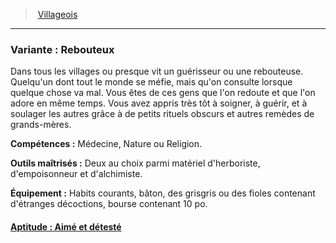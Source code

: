 ﻿---
!SubBackgroundItem
Abilities: Médecine, Nature ou Religion.
MasteredTools: Deux au choix parmi matériel d'herboriste, d'empoisonneur et d'alchimiste.
Equipment: Habits courants, bâton, des grisgris ou des fioles contenant d'étranges décoctions, bourse contenant 10 po.
Id: background_villageois_hd.md#variante--rebouteux
ParentLink: background_villageois_hd.md#villageois
Name: 'Variante : Rebouteux'
ParentName: Villageois
NameLevel: 3
Attributes: {}
---
> [Villageois](hd_background_villageois.md)

---

### Variante : Rebouteux

Dans tous les villages ou presque vit un guérisseur ou une rebouteuse. Quelqu'un dont tout le monde se méfie, mais qu'on consulte lorsque quelque chose va mal. Vous êtes de ces gens que l'on redoute et que l'on adore en même temps. Vous avez appris très tôt à soigner, à guérir, et à soulager les autres grâce à de petits rituels obscurs et autres remèdes de grands-mères.

**Compétences :** Médecine, Nature ou Religion.

**Outils maîtrisés :** Deux au choix parmi matériel d'herboriste, d'empoisonneur et d'alchimiste.

**Équipement :** Habits courants, bâton, des grisgris ou des fioles contenant d'étranges décoctions, bourse contenant 10 po.



#### [Aptitude : Aimé et détesté](hd_background_villageois_aptitude_aime_et_deteste.md)

